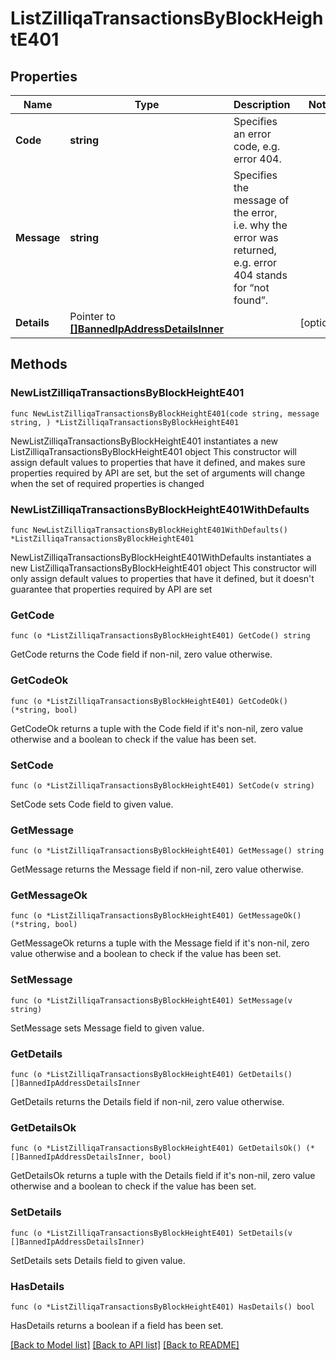 # ListZilliqaTransactionsByBlockHeightE401

## Properties

Name | Type | Description | Notes
------------ | ------------- | ------------- | -------------
**Code** | **string** | Specifies an error code, e.g. error 404. | 
**Message** | **string** | Specifies the message of the error, i.e. why the error was returned, e.g. error 404 stands for “not found”. | 
**Details** | Pointer to [**[]BannedIpAddressDetailsInner**](BannedIpAddressDetailsInner.md) |  | [optional] 

## Methods

### NewListZilliqaTransactionsByBlockHeightE401

`func NewListZilliqaTransactionsByBlockHeightE401(code string, message string, ) *ListZilliqaTransactionsByBlockHeightE401`

NewListZilliqaTransactionsByBlockHeightE401 instantiates a new ListZilliqaTransactionsByBlockHeightE401 object
This constructor will assign default values to properties that have it defined,
and makes sure properties required by API are set, but the set of arguments
will change when the set of required properties is changed

### NewListZilliqaTransactionsByBlockHeightE401WithDefaults

`func NewListZilliqaTransactionsByBlockHeightE401WithDefaults() *ListZilliqaTransactionsByBlockHeightE401`

NewListZilliqaTransactionsByBlockHeightE401WithDefaults instantiates a new ListZilliqaTransactionsByBlockHeightE401 object
This constructor will only assign default values to properties that have it defined,
but it doesn't guarantee that properties required by API are set

### GetCode

`func (o *ListZilliqaTransactionsByBlockHeightE401) GetCode() string`

GetCode returns the Code field if non-nil, zero value otherwise.

### GetCodeOk

`func (o *ListZilliqaTransactionsByBlockHeightE401) GetCodeOk() (*string, bool)`

GetCodeOk returns a tuple with the Code field if it's non-nil, zero value otherwise
and a boolean to check if the value has been set.

### SetCode

`func (o *ListZilliqaTransactionsByBlockHeightE401) SetCode(v string)`

SetCode sets Code field to given value.


### GetMessage

`func (o *ListZilliqaTransactionsByBlockHeightE401) GetMessage() string`

GetMessage returns the Message field if non-nil, zero value otherwise.

### GetMessageOk

`func (o *ListZilliqaTransactionsByBlockHeightE401) GetMessageOk() (*string, bool)`

GetMessageOk returns a tuple with the Message field if it's non-nil, zero value otherwise
and a boolean to check if the value has been set.

### SetMessage

`func (o *ListZilliqaTransactionsByBlockHeightE401) SetMessage(v string)`

SetMessage sets Message field to given value.


### GetDetails

`func (o *ListZilliqaTransactionsByBlockHeightE401) GetDetails() []BannedIpAddressDetailsInner`

GetDetails returns the Details field if non-nil, zero value otherwise.

### GetDetailsOk

`func (o *ListZilliqaTransactionsByBlockHeightE401) GetDetailsOk() (*[]BannedIpAddressDetailsInner, bool)`

GetDetailsOk returns a tuple with the Details field if it's non-nil, zero value otherwise
and a boolean to check if the value has been set.

### SetDetails

`func (o *ListZilliqaTransactionsByBlockHeightE401) SetDetails(v []BannedIpAddressDetailsInner)`

SetDetails sets Details field to given value.

### HasDetails

`func (o *ListZilliqaTransactionsByBlockHeightE401) HasDetails() bool`

HasDetails returns a boolean if a field has been set.


[[Back to Model list]](../README.md#documentation-for-models) [[Back to API list]](../README.md#documentation-for-api-endpoints) [[Back to README]](../README.md)


